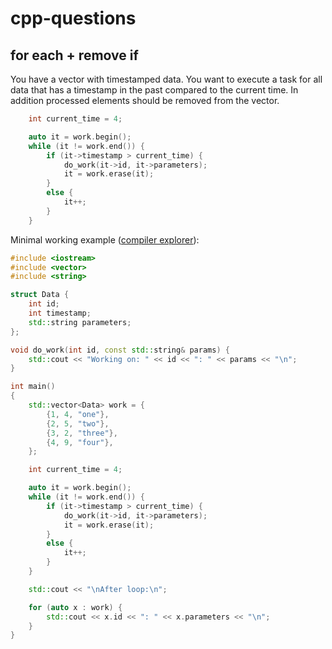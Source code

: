 # cpp-questions

## for each + remove if

You have a vector with timestamped data. You want to execute a task for all data that has a timestamp in the past compared to the current time. In addition processed elements should be removed from the vector.

```C++
    int current_time = 4;

    auto it = work.begin();
    while (it != work.end()) {
        if (it->timestamp > current_time) {
            do_work(it->id, it->parameters);
            it = work.erase(it);
        }
        else {
            it++;
        }
    }
```

Minimal working example ([compiler explorer](https://godbolt.org/z/3Th3df4GY)):
```C++
#include <iostream>
#include <vector>
#include <string>

struct Data {
    int id;
    int timestamp;
    std::string parameters;
};

void do_work(int id, const std::string& params) {
    std::cout << "Working on: " << id << ": " << params << "\n";
}

int main()
{
    std::vector<Data> work = {
        {1, 4, "one"},
        {2, 5, "two"},
        {3, 2, "three"},
        {4, 9, "four"},
    };

    int current_time = 4;

    auto it = work.begin();
    while (it != work.end()) {
        if (it->timestamp > current_time) {
            do_work(it->id, it->parameters);
            it = work.erase(it);
        }
        else {
            it++;
        }
    }

    std::cout << "\nAfter loop:\n";

    for (auto x : work) {
        std::cout << x.id << ": " << x.parameters << "\n";
    }
}
```
